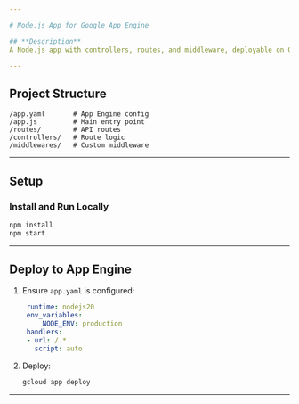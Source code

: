 ```yaml
---

# Node.js App for Google App Engine

## **Description**
A Node.js app with controllers, routes, and middleware, deployable on Google App Engine.

---
```


## **Project Structure**
```plaintext
/app.yaml       # App Engine config
/app.js         # Main entry point
/routes/        # API routes
/controllers/   # Route logic
/middlewares/   # Custom middleware
```

---

## **Setup**

### **Install and Run Locally**
```bash
npm install
npm start
```

---

## **Deploy to App Engine**
1. Ensure `app.yaml` is configured:
   ```yaml
    runtime: nodejs20
    env_variables:
        NODE_ENV: production
    handlers:
    - url: /.*
      script: auto
   ```
2. Deploy:
   ```bash
   gcloud app deploy
   ```

---
